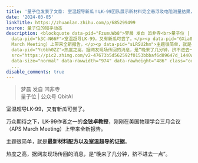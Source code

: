 ```yaml
---
title: '量子位发表了文章: 室温超导新瓜！LK-99团队展示新材料完全悬浮及电阻测量结果，“L”李石培被曝参加商务会议'
date: '2024-03-05'
linkTitle: https://zhuanlan.zhihu.com/p/685299499
source: 量子位的知乎动态
description: <blockquote data-pid="FzumuWb8">梦晨 发自 凹非寺<br>量子位 | 公众号 QbitAI</blockquote><p
  data-pid="k3C-N66F">室温超导LK-99，又有新瓜可尝了。</p><p data-pid="GXia0mwU">万众期待之下，LK-99作者之一的<b>金铉卓教授</b>，刚刚在美国物理学会三月会议（APS
  March Meeting）上带来全新报告。</p><p data-pid="sLRSU2hm">主题很简单，就是<b>最新材料配方以及室温超导的证据</b>。</p><p
  data-pid="Yc6bh0ZZ">热度之高，据网友现场传回的消息，是“晚来了几分钟，挤不进去一点”。</p><figure data-size="normal"><img
  src="https://pic2.zhimg.com/v2-47673b5d562592f0153bbbaf6d89647d_1440w.jpg" data-caption=""
  data-size="normal" data-rawwidth="974" data-rawheight="486" class="origin_image
  ...
disable_comments: true
---
```

<blockquote data-pid="FzumuWb8">梦晨 发自 凹非寺<br>量子位 | 公众号 QbitAI</blockquote><p data-pid="k3C-N66F">室温超导LK-99，又有新瓜可尝了。</p><p data-pid="GXia0mwU">万众期待之下，LK-99作者之一的<b>金铉卓教授</b>，刚刚在美国物理学会三月会议（APS March Meeting）上带来全新报告。</p><p data-pid="sLRSU2hm">主题很简单，就是<b>最新材料配方以及室温超导的证据</b>。</p><p data-pid="Yc6bh0ZZ">热度之高，据网友现场传回的消息，是“晚来了几分钟，挤不进去一点”。</p><figure data-size="normal"><img src="https://pic2.zhimg.com/v2-47673b5d562592f0153bbbaf6d89647d_1440w.jpg" data-caption="" data-size="normal" data-rawwidth="974" data-rawheight="486" class="origin_image ...